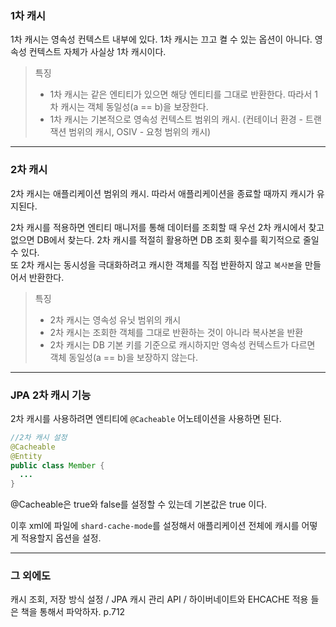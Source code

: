 ### 1차 캐시
1차 캐시는 영속성 컨텍스트 내부에 있다. 1차 캐시는 끄고 켤 수 있는 옵션이 아니다. 영속성 컨텍스트 자체가 사실상 1차 캐시이다.

> 특징
> - 1차 캐시는 같은 엔티티가 있으면 해당 엔티티를 그대로 반환한다. 따라서 1차 캐시는 객체 동일성(a == b)을 보장한다.
> - 1차 캐시는 기본적으로 영속성 컨텍스트 범위의 캐시. (컨테이너 환경 - 트랜잭션 범위의 캐시, OSIV - 요청 범위의 캐시)

---

### 2차 캐시
2차 캐시는 애플리케이션 범위의 캐시. 따라서 애플리케이션을 종료할 때까지 캐시가 유지된다.

2차 캐시를 적용하면 엔티티 매니저를 통해 데이터를 조회할 때 우선 2차 캐시에서 찾고 없으면 DB에서 찾는다. 2차 캐시를 적절히 활용하면 DB 조회 횟수를 획기적으로 줄일 수 있다.
<br>또 2차 캐시는 동시성을 극대화하려고 캐시한 객체를 직접 반환하지 않고 `복사본`을 만들어서 반환한다.

> 특징
> - 2차 캐시는 영속성 유닛 범위의 캐시
> - 2차 캐시는 조회한 객체를 그대로 반환하는 것이 아니라 복사본을 반환
> - 2차 캐시는 DB 기본 키를 기준으로 캐시하지만 영속성 컨텍스트가 다르면 객체 동일성(a == b)을 보장하지 않는다.

---

### JPA 2차 캐시 기능

2차 캐시를 사용하려면 엔티티에 `@Cacheable` 어노테이션을 사용하면 된다.

```java
//2차 캐시 설정
@Cacheable
@Entity
public class Member {
  ...
}
```
@Cacheable은 true와 false를 설정할 수 있는데 기본값은 true 이다.

이후 xml에 파일에 `shard-cache-mode`를 설정해서 애플리케이션 전체에 캐시를 어떻게 적용할지 옵션을 설정.

---

### 그 외에도
캐시 조회, 저장 방식 설정 / JPA 캐시 관리 API / 하이버네이트와 EHCACHE 적용 들은 책을 통해서 파악하자. p.712
